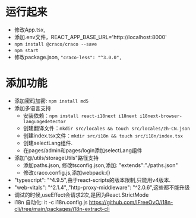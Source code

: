 # 运行起来
- 修改App.tsx, <BrowserRouter basename="/">
- 添加.env文件，REACT_APP_BASE_URL='http://localhost:8000'
- `npm install @craco/craco --save`
- `npm start`
- 修改package.json, `"craco-less": "^3.0.0",`
# 添加功能
- 添加密码加密: `npm install md5 `
- 添加多语言支持
    - 安装依赖：`npm install react-i18next i18next i18next-browser-languagedetector `
    - 创建翻译文件：`mkdir src/locales && touch src/locales/zh-CN.json`
    - 创建index.tsx文件：`mkdir src/i18n && touch src/i18n/index.tsx`
    - 创建selectLang组件.
    - 在pages/admin和pages/login添加selectLang组件
- 添加"@/utils/storageUtils"路径支持
    - 添加paths.json, 修改tsconfig.json,添加: "extends":"./paths.json"
    - 修改craco.config.js,添加webpack:{}
- "typescript": "^4.9.5",由于react-scripts的版本限制,只能用v4版本.
- "web-vitals": "^2.1.4",,"http-proxy-middleware": "^2.0.6",这些都不能升级
- 调试的时候,useEffect会请求2次,是因为React.StrictMode
- i18n 自动化: it -c i18n.config.js https://github.com/IFreeOvO/i18n-cli/tree/main/packages/i18n-extract-cli